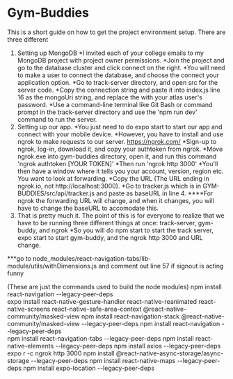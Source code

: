 # Gym-Buddies

This is a short guide on how to get the project environment setup.
There are three different
1) Setting up MongoDB
	*I invited each of your college emails to my MongoDB project with project owner permissions.
	*Join the project and go to the database cluster and click connect on the right. 
	*You will need to make a user to connect the database, and choose the connect your application option.
	*Go to track-server directory, and open src for the server code.
	*Copy the connection string and paste it into index.js line 16 as the mongoUri string, 
	 and replace the <password> with your atlas user's password.
	*Use a command-line terminal like Git Bash or command prompt in the track-server directory
	 and use the 'npm run dev' command to run the server.
2) Setting up our app.
	*You just need to do expo start to start our app and connect with your mobile device.
	*However, you have to install and use ngrok to make requests to our server. https://ngrok.com/
	*Sign-up to ngrok, log-in, download it, and copy your authtoken from ngrok.
	*Move ngrok.exe into gym-buddies directory, open it, and run this command 'ngrok authtoken [YOUR TOKEN]'
	*Then run 'ngrok http 3000'
	*You'll then have a window where it tells you your account, version, region etc. You want to look at forwarding.
	*Copy the URL (The URL ending in ngrok.io, not http://localhost:3000).
	*Go to tracker.js which is in GYM-BUDDIES/src/api/tracker.js and paste as baseURL in line 4.
	****For ngrok the forwarding URL will change, and when it changes, you will have to 
	    change the baseURL to accomodate this. 
3) That is pretty much it. The point of this is for everyone to realize that we have to be running three different things at once:
	track-server, gym-buddy, and ngrok 
	*So you will do npm start to start the track server, expo start to start gym-buddy, and the ngrok http 3000 
	 and URL change.



***go to node_modules/react-navigation-tabs/lib-module/utils/withDimensions.js and comment out line 57 if signout is acting funny

(These are just the commands used to build the node modules)
npm install react-navigation --legacy-peer-deps  
expo install react-native-gesture-handler react-native-reanimated react-native-screens react-native-safe-area-context @react-native-community/masked-view
npm install react-navigation-stack @react-native-community/masked-view --legacy-peer-deps
npm install react-navigation --legacy-peer-deps      
npm install react-navigation-tabs --legacy-peer-deps
npm install react-native-elements --legacy-peer-deps
npm install axios --legacy-peer-deps
expo r -c
ngrok http 3000
npm install @react-native-async-storage/async-storage --legacy-peer-deps
npm install react-native-maps --legacy-peer-deps
npm install expo-location --legacy-peer-deps


